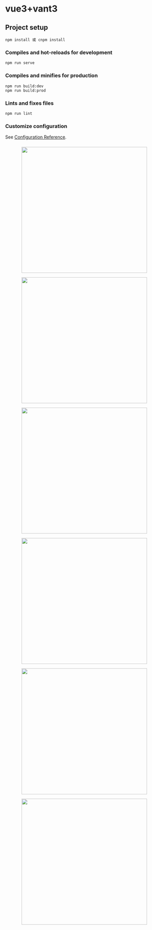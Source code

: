 <!--
 * @Author: your name
 * @Date: 2021-04-11 19:02:56
 * @LastEditTime: 2021-05-07 22:37:29
 * @LastEditors: Please set LastEditors
 * @Description: In User Settings Edit
 * @FilePath: \vue3-vant3-h5\README.md
-->
# vue3+vant3

## Project setup
```
npm install 或 cnpm install
```

### Compiles and hot-reloads for development
```
npm run serve
```

### Compiles and minifies for production
```
npm run build:dev
npm run build:prod
```

### Lints and fixes files
```
npm run lint
```

### Customize configuration
See [Configuration Reference](https://cli.vuejs.org/config/).

###
<p align="center">
  <img width="400" src="http://qiniu.lanlianjiu.xyz/home.jpeg">
</p>

<p align="center">
  <img width="400" src="http://qiniu.lanlianjiu.xyz/%E5%88%86%E7%B1%BB.jpeg">
</p>

<p align="center">
  <img width="400" src="http://qiniu.lanlianjiu.xyz/%E8%B4%AD%E7%89%A9%E8%BD%A6.jpeg">
</p>

<p align="center">
  <img width="400" src="http://qiniu.lanlianjiu.xyz/%E6%88%91%E7%9A%84.jpeg">
</p>

<p align="center">
  <img width="400" src="http://qiniu.lanlianjiu.xyz/%E5%9C%B0%E5%9D%801.jpeg">
</p>

<p align="center">
  <img width="400" src="http://qiniu.lanlianjiu.xyz/%E5%9C%B0%E5%9D%80%E4%BA%8C.jpeg">
</p>
